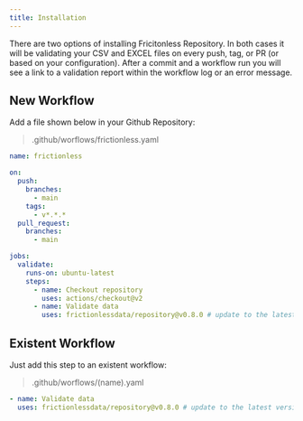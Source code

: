 ```yaml
---
title: Installation
---
```


There are two options of installing Fricitonless Repository. In both cases it will be validating your CSV and EXCEL files on every push, tag, or PR (or based on your configuration). After a commit and a workflow run you will see a link to a validation report within the workflow log or an error message.

## New Workflow

Add a file shown below in your Github Repository:

> .github/worflows/frictionless.yaml

```yaml
name: frictionless

on:
  push:
    branches:
      - main
    tags:
      - v*.*.*
  pull_request:
    branches:
      - main

jobs:
  validate:
    runs-on: ubuntu-latest
    steps:
      - name: Checkout repository
        uses: actions/checkout@v2
      - name: Validate data
        uses: frictionlessdata/repository@v0.8.0 # update to the latest version
```

## Existent Workflow

Just add this step to an existent workflow:

> .github/worflows/(name).yaml

```yaml
- name: Validate data
  uses: frictionlessdata/repository@v0.8.0 # update to the latest version
```
